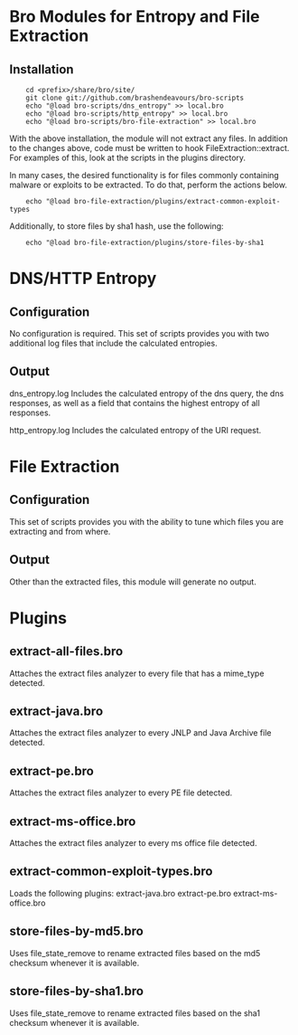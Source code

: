 Bro Modules for Entropy and File Extraction
==============================

Installation
------------

		cd <prefix>/share/bro/site/
		git clone git://github.com/brashendeavours/bro-scripts
		echo "@load bro-scripts/dns_entropy" >> local.bro
		echo "@load bro-scripts/http_entropy" >> local.bro
		echo "@load bro-scripts/bro-file-extraction" >> local.bro

With the above installation, the module will not extract any files. In addition to the changes above, code must be written to hook FileExtraction::extract. For examples of this, look at the scripts in the plugins directory.

In many cases, the desired functionality is for files commonly containing malware or exploits to be extracted. To do that, perform the actions below.

		echo "@load bro-file-extraction/plugins/extract-common-exploit-types

Additionally, to store files by sha1 hash, use the following:

		echo "@load bro-file-extraction/plugins/store-files-by-sha1

DNS/HTTP Entropy
===============================

Configuration
-------------

No configuration is required.
This set of scripts provides you with two additional log files that include the calculated entropies.

Output
-------------

dns_entropy.log Includes the calculated entropy of the dns query, the dns responses, as well as a field that contains the highest entropy of all responses.

http_entropy.log Includes the calculated entropy of the URI request.

File Extraction
===============================

Configuration
-------------

This set of scripts provides you with the ability to tune which files you are extracting and from where.

Output
-------------

Other than the extracted files, this module will generate no output.

Plugins
===============================

extract-all-files.bro
-------------

Attaches the extract files analyzer to every file that has a mime_type detected.

extract-java.bro
-------------

Attaches the extract files analyzer to every JNLP and Java Archive file detected.

extract-pe.bro
-------------

Attaches the extract files analyzer to every PE file detected.

extract-ms-office.bro
-------------

Attaches the extract files analyzer to every ms office file detected.

extract-common-exploit-types.bro
-------------

Loads the following plugins:
extract-java.bro
extract-pe.bro
extract-ms-office.bro

store-files-by-md5.bro
-------------

Uses file_state_remove to rename extracted files based on the md5 checksum whenever it is available.

store-files-by-sha1.bro
-------------

Uses file_state_remove to rename extracted files based on the sha1 checksum whenever it is available.
